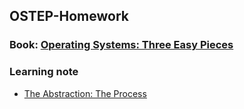 ## OSTEP-Homework
### Book: [Operating Systems: Three Easy Pieces](http://pages.cs.wisc.edu/~remzi/OSTEP/#homework)
### Learning note
- [The Abstraction: The Process](https://www.jianshu.com/p/e6d89e12e937)
